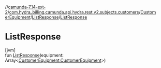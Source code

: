 //[camunda-7.14-ext-2](../../../../index.md)/[com.hydra_billing.camunda.api.hydra.rest.v2.subjects.customers](../../index.md)/[CustomerEquipment](../index.md)/[ListResponse](index.md)/[ListResponse](-list-response.md)

# ListResponse

[jvm]\
fun [ListResponse](-list-response.md)(equipment: Array<[CustomerEquipment.CustomerEquipment](../-customer-equipment/index.md)>)
